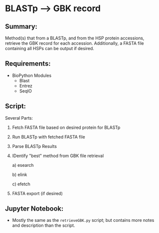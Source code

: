 # BLASTp --> GBK record
## Summary:
Method(s) that from a BLASTp, and from the HSP protein accessions, retrieve the GBK record for each accession. Additionally, a FASTA file containing all HSPs can be output if desired.


## Requirements:
* BioPython Modules
    * Blast
    * Entrez
    * SeqIO

## Script:
Several Parts:

1) Fetch FASTA file based on desired protein for BLASTp

2) Run BLASTp with fetched FASTA file

3) Parse BLASTp Results

4) IDentify "best" method from GBK file retrieval

    a) esearch
  
    b) elink
  
    c) efetch
  
5) FASTA export (if desired)

## Jupyter Notebook:
* Mostly the same as the `retrieveGBK.py` script; but contains more notes and description than the script.
